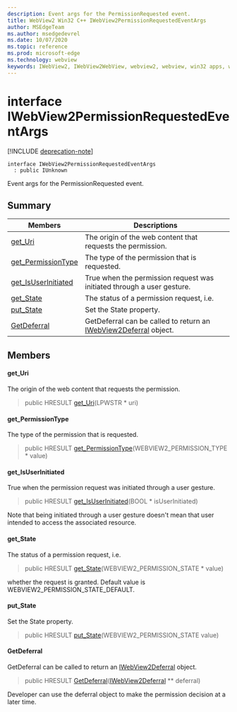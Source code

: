 ```yaml
---
description: Event args for the PermissionRequested event.
title: WebView2 Win32 C++ IWebView2PermissionRequestedEventArgs
author: MSEdgeTeam
ms.author: msedgedevrel
ms.date: 10/07/2020
ms.topic: reference
ms.prod: microsoft-edge
ms.technology: webview
keywords: IWebView2, IWebView2WebView, webview2, webview, win32 apps, win32, edge
---
```


# interface IWebView2PermissionRequestedEventArgs 

[!INCLUDE [deprecation-note](../includes/deprecation-note.md)]

```
interface IWebView2PermissionRequestedEventArgs
  : public IUnknown
```

Event args for the PermissionRequested event.

## Summary

 Members                        | Descriptions
--------------------------------|---------------------------------------------
[get_Uri](#get_uri) | The origin of the web content that requests the permission.
[get_PermissionType](#get_permissiontype) | The type of the permission that is requested.
[get_IsUserInitiated](#get_isuserinitiated) | True when the permission request was initiated through a user gesture.
[get_State](#get_state) | The status of a permission request, i.e.
[put_State](#put_state) | Set the State property.
[GetDeferral](#getdeferral) | GetDeferral can be called to return an [IWebView2Deferral](IWebView2Deferral.md) object.

## Members

#### get_Uri 

The origin of the web content that requests the permission.

> public HRESULT [get_Uri](#get_uri)(LPWSTR * uri)

#### get_PermissionType 

The type of the permission that is requested.

> public HRESULT [get_PermissionType](#get_permissiontype)(WEBVIEW2_PERMISSION_TYPE * value)

#### get_IsUserInitiated 

True when the permission request was initiated through a user gesture.

> public HRESULT [get_IsUserInitiated](#get_isuserinitiated)(BOOL * isUserInitiated)

Note that being initiated through a user gesture doesn't mean that user intended to access the associated resource.

#### get_State 

The status of a permission request, i.e.

> public HRESULT [get_State](#get_state)(WEBVIEW2_PERMISSION_STATE * value)

whether the request is granted. Default value is WEBVIEW2_PERMISSION_STATE_DEFAULT.

#### put_State 

Set the State property.

> public HRESULT [put_State](#put_state)(WEBVIEW2_PERMISSION_STATE value)

#### GetDeferral 

GetDeferral can be called to return an [IWebView2Deferral](IWebView2Deferral.md) object.

> public HRESULT [GetDeferral](#getdeferral)([IWebView2Deferral](IWebView2Deferral.md) ** deferral)

Developer can use the deferral object to make the permission decision at a later time.

